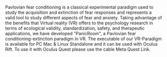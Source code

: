 Pavlovian fear conditioning is a classical experimental paradigm used to study the acquisition and extinction of fear responses and represents a valid tool to study different aspects of fear and anxiety. 
Taking advantage of the benefits that Virtual reality (VR) offers to the psychology research in terms of ecological validity, standardization, safety, and therapeutic applications, we have developed "PanicRoom", a Pavlovian fear conditioning-extinction paradigm in VR. 
The executable of our VR-Paradigm is available for PC Mac & Linux Standalone and it can be used with Oculus Rift. To use it with Oculus Quest please use the cable Meta Quest Link.
